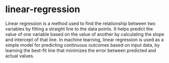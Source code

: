 # linear-regression

Linear regression is a method used to find the relationship between two variables by fitting a straight line to the data points. It helps predict the value of one variable based on the value of another by calculating the slope and intercept of that line. In machine learning, linear regression is used as a simple model for predicting continuous outcomes based on input data, by learning the best-fit line that minimizes the error between predicted and actual values.
